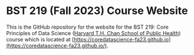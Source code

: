 # BST 219 (Fall 2023) Course Website

This is the GitHub repository for the website for the BST 219: Core Principles of Data Science ([Harvard T.H. Chan School of Public Health](http://www.hsph.harvard.edu)) course which is located at [https://coredatascience-fa23.github.io](https://coredatascience-fa23.github.io/).

